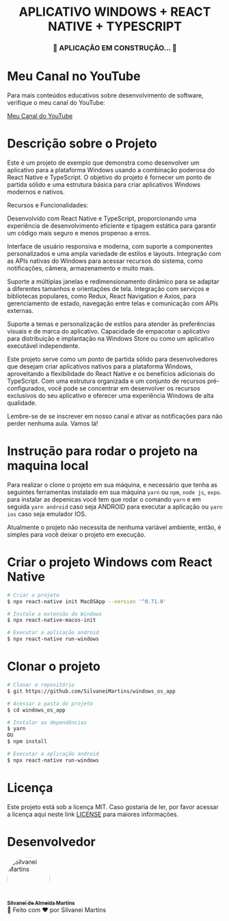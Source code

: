 <h1 align="center">
   APLICATIVO WINDOWS + REACT NATIVE + TYPESCRIPT
</h1>

<h3 align="center">
	🚧  APLICAÇÃO EM CONSTRUÇÃO...  🚧
</h3>

# Meu Canal no YouTube

Para mais conteúdos educativos sobre desenvolvimento de software, verifique o meu canal do YouTube:

[Meu Canal do YouTube](https://www.youtube.com/channel/UCmYDvec1_liMzbQcbXtuLmg)

# Descrição sobre o Projeto
Este é um projeto de exemplo que demonstra como desenvolver um aplicativo para a plataforma Windows usando a combinação poderosa do React Native e TypeScript. O objetivo do projeto é fornecer um ponto de partida sólido e uma estrutura básica para criar aplicativos Windows modernos e nativos.

Recursos e Funcionalidades:

Desenvolvido com React Native e TypeScript, proporcionando uma experiência de desenvolvimento eficiente e tipagem estática para garantir um código mais seguro e menos propenso a erros.

Interface de usuário responsiva e moderna, com suporte a componentes personalizados e uma ampla variedade de estilos e layouts.
Integração com as APIs nativas do Windows para acessar recursos do sistema, como notificações, câmera, armazenamento e muito mais.

Suporte a múltiplas janelas e redimensionamento dinâmico para se adaptar a diferentes tamanhos e orientações de tela.
Integração com serviços e bibliotecas populares, como Redux, React Navigation e Axios, para gerenciamento de estado, navegação entre telas e comunicação com APIs externas.

Suporte a temas e personalização de estilos para atender às preferências visuais e de marca do aplicativo.
Capacidade de empacotar o aplicativo para distribuição e implantação na Windows Store ou como um aplicativo executável independente.

Este projeto serve como um ponto de partida sólido para desenvolvedores que desejam criar aplicativos nativos para a plataforma Windows, aproveitando a flexibilidade do React Native e os benefícios adicionais do TypeScript. Com uma estrutura organizada e um conjunto de recursos pré-configurados, você pode se concentrar em desenvolver os recursos exclusivos do seu aplicativo e oferecer uma experiência Windows de alta qualidade.

Lembre-se de se inscrever em nosso canal e ativar as notificações para não perder nenhuma aula. Vamos lá!

# Instrução para rodar o projeto na maquina local

Para realizar o clone o projeto em sua máquina, e necessário que tenha as seguintes ferramentas instalado em sua máquina `yarn` ou `npm`, `node js`, `expo`. para instalar as depenicas você tem que rodar o comando `yarn` e em seguida `yarn android` caso seja ANDROID para executar a aplicação ou `yarn ios` caso seja emulador IOS.

Atualmente o projeto não necessita de nenhuma variável ambiente, então, é simples para você deixar o projeto em execução.

# Criar o projeto Windows com React Native

```bash
# Criar o projeto
$ npx react-native init MacOSApp --version '^0.71.0'

# Instale a extensão do Windows
$ npx react-native-macos-init

# Executar a aplicação android
$ npx react-native run-windows
```

# Clonar o projeto

```bash
# Clonar o repositório
$ git https://github.com/SilvaneiMartins/windows_os_app

# Acessar a pasta do projeto
$ cd windows_os_app

# Instalar as dependências
$ yarn
OU
$ npm install

# Executar a aplicação android
$ npx react-native run-windows
```
# Licença

Este projeto está sob a licença MIT. Caso gostaria de ler, por favor acessar a licença aqui neste link [LICENSE](https://github.com/SilvaneiMartins/windows_os_app/blob/master/LICENSE) para maiores informações.

# Desenvolvedor

<a href="https://github.com/SilvaneiMartins">
    <img
        style="border-radius:50%"
        src="https://github.com/SilvaneiMartins.png"
        width="100px;"
        alt="Silvanei Martins"
    />
    <br />
    <sub>
        <b>Silvanei de Almeida Martins</b>
    </sub>
</a>
     <a href="https://github.com/SilvaneiMartins" title="Silvanei martins" >
 </a>
<br />
🚀 Feito com ❤️ por Silvanei Martins
